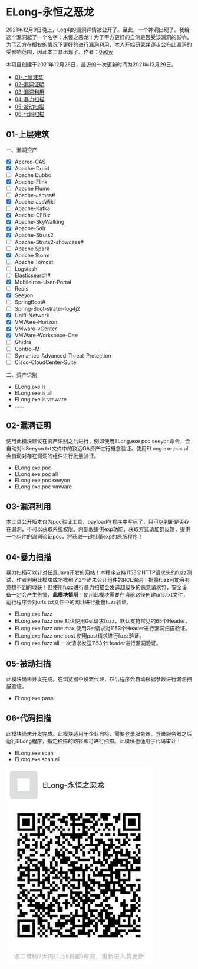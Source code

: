 # ELong-永恒之恶龙

2021年12月9日晚上，Log4j的漏洞详情被公开了。至此，一个神洞出现了。我给这个漏洞起了一个名字：永恒之恶龙！为了甲方更好的自测是否受该漏洞的影响，为了乙方在授权的情况下更好的进行漏洞利用，本人开始研究并逐步公布此漏洞的受影响范围，因此本工具出现了。作者：[0e0w](https://github.com/0e0w)

本项目创建于2021年12月26日，最近的一次更新时间为2021年12月29日。

- [01-上层建筑](https://github.com/Goqi/ELong#01-%E4%B8%8A%E5%B1%82%E5%BB%BA%E7%AD%91)
- [02-漏洞证明](https://github.com/Goqi/ELong#02-%E6%BC%8F%E6%B4%9E%E8%AF%81%E6%98%8E)
- [03-漏洞利用](https://github.com/Goqi/ELong#03-%E6%BC%8F%E6%B4%9E%E5%88%A9%E7%94%A8)
- [04-暴力扫描](https://github.com/Goqi/ELong#04-%E6%9A%B4%E5%8A%9B%E6%89%AB%E6%8F%8F)
- [05-被动扫描](https://github.com/Goqi/ELong#05-%E8%A2%AB%E5%8A%A8%E6%89%AB%E6%8F%8F)
- [06-代码扫描](https://github.com/Goqi/ELong#06-%E4%BB%A3%E7%A0%81%E6%89%AB%E6%8F%8F)

## 01-上层建筑

一、漏洞资产
- [x] Apereo-CAS
- [x] Apache-Druid
- [ ] Apache Dubbo
- [x] Apache-Flink
- [ ] Apache Flume
- [ ] Apache-James#
- [x] Apache-JspWiki
- [ ] Apache-Kafka
- [x] Apache-OFBiz
- [x] Apache-SkyWalking
- [x] Apache-Solr
- [x] Apache-Struts2
- [ ] Apache-Struts2-showcase#
- [ ] Apache Spark
- [x] Apache Storm
- [ ] Apache Tomcat
- [ ] Logstash
- [ ] Elasticsearch#
- [x] MobileIron-User-Portal
- [ ] Redis
- [x] Seeyon
- [ ] SpringBoot#
- [ ] Spring-Boot-strater-log4j2
- [x] Unifi-Network
- [x] VMWare-Horizon
- [x] VMware-vCenter
- [x] VMWare-Workspace-One
- [ ] Ghidra
- [ ] Control-M
- [ ] Symantec-Advanced-Threat-Protection
- [ ] Cisco-CloudCenter-Suite

二、资产识别

- ELong.exe is
- ELong.exe is all
- ELong.exe is vmware
- ......

## 02-漏洞证明

使用此模块建议在资产识别之后进行，例如使用ELong.exe poc seeyon命令，会自动对isSeeyon.txt文件中的致远OA资产进行概念验证。使用ELong.exe poc all 会自动对存在漏洞的组件进行批量验证。

- ELong.exe poc
- ELong.exe poc all
- ELong.exe poc seeyon
- ELong.exe poc vmware

## 03-漏洞利用

本工具公开版本仅为poc验证工具，payload在程序中写死了，只可以判断是否存在漏洞，不可以获取系统权限。内部版提供exp功能，获取方式请加群反馈，提供一个组件的漏洞验证poc，将获取一键批量exp的原版程序！

## 04-暴力扫描

暴力扫描可以针对任意Java开发的网站！本程序支持1153个HTTP请求头的fuzz测试，作者利用此模块成功找到了2个尚未公开组件的RCE漏洞！批量fuzz可能会有意想不到的收获！但使用fuzz进行暴力扫描会发送超级多的恶意请求包，安全设备一定会产生告警，**此模块慎用**！使用此模块需要在当前路径创建urls.txt文件，运行程序会对urls.txt文件中的网址进行批量fuzz验证。

- ELong.exe fuzz
- ELong.exe fuzz one 默认使用Get请求fuzz，默认支持常见的65个Header。
- ELong.exe fuzz one max 使用Get请求对1153个Header进行漏洞扫描验证。
- ELong.exe fuzz one post 使用post请求进行fuzz验证。
- ELong.exe fuzz all 一次请求发送1153个Header进行漏洞验证。

## 05-被动扫描

此模块尚未开发完成。在浏览器中设置代理，然后程序会自动根据参数进行漏洞扫描验证。

- ELong.exe pass 

## 06-代码扫描

此模块尚未开发完成。此模块适用于企业自检，需要登录服务器。登录服务器之后运行ELong程序，指定扫描的路径即可进行扫描。此模块也适用于代码审计！

- ELong.exe scan
- ELong.exe scan all

![](./wx/WX.png)